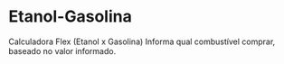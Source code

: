 # Etanol-Gasolina
Calculadora Flex (Etanol x Gasolina)
Informa qual combustível comprar, baseado no valor informado.
